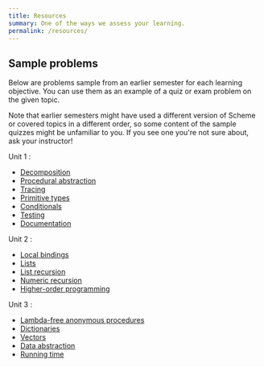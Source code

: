 ```yaml
---
title: Resources
summary: One of the ways we assess your learning.
permalink: /resources/
---
```



## Sample problems

Below are problems sample from an earlier semester for each learning objective. You can use them as an example of a quiz or exam problem on the given topic.

Note that earlier semesters might have used a different version of Scheme or covered topics in a different order, so some content of the sample quizzes might be unfamiliar to you. If you see one you're not sure about, ask your instructor!

Unit 1
: 
* [Decomposition](../las/decomposition.html)
* [Procedural abstraction](../las/procedures.html)
* [Tracing](../las/tracing.html)
* [Primitive types](../las/primitive-types.html)
* [Conditionals](../las/conditionals.html)
* [Testing](../las/testing.html)
* [Documentation](../las/documentation.html)

Unit 2
: 
* [Local bindings](../las/local-bindings.html)
* [Lists](../las/lists.html)
* [List recursion](../las/list-recursion.html)
* [Numeric recursion](../las/numeric-recursion.html)
* [Higher-order programming](../las/write-hop.html)

Unit 3
: 
* [Lambda-free anonymous procedures](../las/hop.html)
* [Dictionaries](../las/dictionaries.html)
* [Vectors](../las/vectors.html)
* [Data abstraction](../las/data-abstraction.html)
* [Running time](../las/running-time.html)

